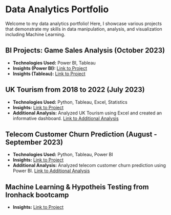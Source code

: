 # Data Analytics Portfolio

Welcome to my data analytics portfolio! Here, I showcase various projects that demonstrate my skills in data manipulation, analysis, and visualization including Machine Learning.

## BI Projects: Game Sales Analysis (October 2023)
- **Technologies Used:** Power BI, Tableau
- **Insights (Power BI):** [Link to Project](https://github.com/soichi-berson/Power_BI_Practice_Game_Sales)
- **Insights (Tableau):** [Link to Project](https://github.com/soichi-berson/Tableau_practice_game_sales)

## UK Tourism from 2018 to 2022 (July 2023)

- **Technologies Used:** Python, Tableau, Excel, Statistics
- **Insights:** [Link to Project](https://github.com/soichi-berson/mid-bootcamp-project)
- **Additional Analysis:** Analyzed UK Tourism using Excel and created an informative dashboard. [Link to Additional Analysis](https://github.com/soichi-berson/Excel_UK_Tourism)

## Telecom Customer Churn Prediction (August - September 2023)

- **Technologies Used:** Python, Tableau, Power BI
- **Insights:** [Link to Project](https://github.com/soichi-berson/final_bootcamp_project)
- **Additional Analysis:** Analyzed telecom customer churn prediction using Power BI. [Link to Additional Analysis](https://github.com/soichi-berson/Practicing-Power-BI-Analyzing-Churned-Customers)

## Machine Learning & Hypotheis Testing from Ironhack bootcamp
- **Insights:** [Link to Project](https://github.com/soichi-berson/ML_Hypothesis)

